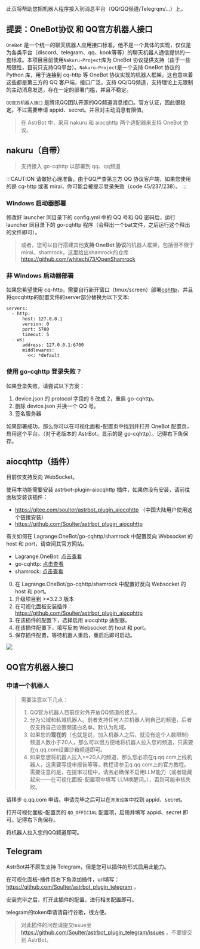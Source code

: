 此页将帮助您把机器人程序接入到消息平台（QQ/QQ频道/Telegrqm/...）上。

## 提要：OneBot协议 和 QQ官方机器人接口

`OneBot` 是一个统一的聊天机器人应用接口标准。他不是一个具体的实现，仅仅是为各类平台（discord、telegram、qq、kook等等）的聊天机器人通信提供的一套标准。本项目目前使用`Nakuru-Project`库为 OneBot 协议提供支持（由于一些局限性，目前只支持QQ平台）。`Nakuru-Project`是一个支持 OneBot 协议的 Python 库，用于连接到 cq-http 等 OneBot 协议实现的机器人框架。这也意味着这些都是第三方的 QQ 客户端，接口广泛，支持 QQ/QQ频道，支持理论上无限制的主动消息发送，存在一定的部署门槛，并且不稳定。

`QQ官方机器人接口` 是腾讯QQ团队开源的QQ频道消息接口。官方认证，因此很稳定。不过需要申请 appid、secret。并且对主动消息有限值。

> 在 AstrBot 中，采用 nakuru 和 aiocqhttp 两个适配器来支持 OneBot 协议。

## nakuru（自带）

> 支持接入 go-cqhttp 以部署到 qq、qq频道

:::CAUTION
请做好心理准备。由于QQ严查第三方 QQ 协议客户端，如果您使用的是 cq-http 或者 mirai，你可能会被提示登录失败（code 45/237/238）。
:::

### Windows 启动器部署
修改好 launcher 同目录下的 config.yml 中的 QQ 号和 QQ 密码后，运行 launcher 同目录下的 go-cqhttp 程序（会释出一个bat文件，之后运行这个释出的文件即可）。

> 或者，您可以自行搭建其他**支持 OneBot 协议**的机器人框架，包括但不限于 mirai、shamrock，这里给出shamrock的仓库：https://github.com/whitechi73/OpenShamrock

### 非 Windows 启动器部署
如果您希望使用 cq-http，需要自行新开窗口（tmux/screen）部署[cqhttp](https://github.com/Mrs4s/go-cqhttp/releases/latest)，并且将gocqhttp的配置文件的server部分替换为以下文本:
```
servers:
  - http:
      host: 127.0.0.1
      version: 0
      port: 5700
      timeout: 5
  - ws:
      address: 127.0.0.1:6700
      middlewares:
        <<: *default
```

### 使用 go-cqhttp 登录失败？
如果登录失败，请尝试以下方案：

1. device.json 的 protocol 字段的 6 改成 2，重启 go-cqhttp。
2. 删除 device.json 并换一个 QQ 号。
3. 签名服务器

如果部署成功，那么你可以在可视化面板-配置页中找到并打开 OneBot 配置页，启用这个平台。（对于老版本的 AstrBot，显示的是 go-cqhttp）。记得右下角保存。

## aiocqhttp（插件）

目前仅支持反向 WebSocket。

使用本功能需要安装 astrbot-plugin-aiocqhttp 插件，如果你没有安装，请前往面板安装该插件：
- https://gitee.com/soulter/astrbot_plugin_aiocqhttp （中国大陆用户使用这个链接安装）
- https://github.com/Soulter/astrbot_plugin_aiocqhttp

有关如何在 Lagrange.OneBot/go-cqhttp/shamrock 中配置反向 Websocket 的 host 和 port，请查阅其官方网站。

- Lagrange.OneBot: [点击查看](https://lagrangedev.github.io/Lagrange.Doc/Lagrange.OneBot/Config/#%E9%85%8D%E7%BD%AE%E6%96%87%E4%BB%B6)
- go-cqhttp: [点击查看](https://docs.go-cqhttp.org/guide/config.html#%E9%85%8D%E7%BD%AE%E4%BF%A1%E6%81%AF)
- shamrock: [点击查看](https://whitechi73.github.io/OpenShamrock/guide/configuration.html#%E9%85%8D%E7%BD%AE%E6%96%87%E4%BB%B6)

0. 在 Lagrange.OneBot/go-cqhttp/shamrock 中配置好反向 Websocket 的 host 和 port。
0. 升级项目到 >=3.2.3 版本
1. 在可视化面板安装插件：https://github.com/Soulter/astrbot_plugin_aiocqhttp
2. 在该插件的配置下，选择启用 aiocqhttp 适配器。
4. 在该插件配置下，填写反向 Websocket 的 host 和 port。
5. 保存插件配置，等待机器人重启，重启后即可启动。

![](https://github.com/Soulter/AstrBot-docs/assets/37870767/2937f1ce-2524-4bd3-ac3a-76f6f67b97c8)


## QQ官方机器人接口

### 申请一个机器人

> 需要注意以下几点：
> 1. QQ官方机器人目前仅对外开放QQ频道的接入。
> 2. 分为公域和私域机器人。前者支持任何人拉机器人到自己的频道，后者仅支持自己设置频道白名单。默认为私域。
> 3. 如果您的**现在的**（也就是说，加入机器人之后，就没有这个人数限制）频道人数小于20人，那么可以很方便地将机器人拉入您的频道，只需要在q.qq.com设置沙箱频道即可。
> 4. 如果您想将机器人拉入>=20人的频道，那么您必须在q.qq.com上线机器人，这需要写提审报告等等，教程请参见q.qq.com上的官方教程。需要注意的是，在提审过程中，请务必确保不启用LLM能力（或者隐藏起来——在可视化面板-配置项中填写 LLM唤醒词。），否则可能审核失败。

请移步 q.qq.com 申请。申请完毕之后可以在`开发设置`中找到 appid、secret。

打开可视化面板-配置页的 `QQ_OFFICIAL` 配置项，启用并填写 appid、secret 即可。记得右下角保存。

将机器人拉入您的QQ频道即可。

## Telegram

AstrBot并不原生支持 Telegram，但是您可以插件的形式启用此能力。

在可视化面板-插件页右下角添加插件，url填写：https://github.com/Soulter/astrbot_plugin_telegram 。

安装完毕之后，打开此插件的配置，进行相关配置即可。

telegram的token申请请自行谷歌，很方便。

> 对此插件的问题请提交issue至 https://github.com/Soulter/astrbot_plugin_telegram/issues 。不要提交到 AstrBot。
